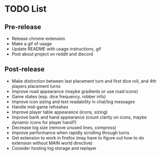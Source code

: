 # TODO List

## Pre-release

- Release chrome extension
- Make a gif of usage
- Update README with usage instructions, gif
- Post about project on reddit and discord

## Post-release

- Make distinction between last placement turn and first dice roll, and 4th players placement turns
- Improve road appearance (maybe gradients or use road icons)
- Game states (esp. dice frequency, robber info)
- Improve icon sizing and text readability in chat/log messages
- Handle mid-game refreshes
- Improve player table appearance (icons, sizing)
- Improve bank and hand appearance (count clarity on icons, maybe dynamic icons for player hand?)
- Decrease log size (remove unused lines, compress)
- Improve performance when rapidly scrolling through turns
- Get extension to work in firefox (may have to figure out how to do extension without MAIN world directive)
- Consider hosting log storage and replayer
